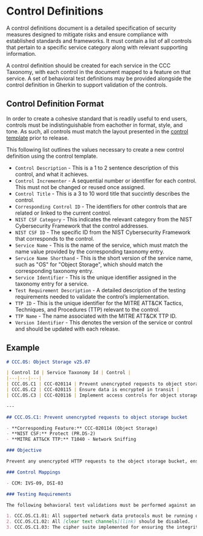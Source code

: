 # Control Definitions

A control definitions document is a detailed specification of security measures designed to mitigate risks and ensure compliance with established standards and frameworks. It must contain a list of all controls that pertain to a specific service category along with relevant supporting information.

A control definition should be created for each service in the CCC Taxonomy, with each control in the document mapped to a feature on that service. A set of behavioral test definitions may be provided alongside the control definition in Gherkin to support validation of the controls.

## Control Definition Format

In order to create a cohesive standard that is readily useful to end users, controls must be indistinguishable from eachother in format, style, and tone. As such, all controls must match the layout presented in the [control template](../templates/control.md) prior to release.

This following list outlines the values necessary to create a new control definition using the control template.

- `Control Description` - This is a 1 to 2 sentence description of this control, and what it achieves.
- `Control Incrementer` - A sequential number or identifier for each control. This must not be changed or reused once assigned.
- `Control Title` - This is a 3 to 10 word title that succintly describes the control.
- `Corresponding Control ID` - The identifiers for other controls that are related or linked to the current control.
- `NIST CSF Category` - This indicates the relevant category from the NIST Cybersecurity Framework that the control addresses.
- `NIST CSF ID` - The specific ID from the NIST Cybersecurity Framework that corresponds to the control.
- `Service Name` - This is the name of the service, which must match the name value provided by the corresponding taxonomy entry.
- `Service Name Shorthand` - This is the short version of the service name, such as "OS" for "Object Storage", which should match the corresponding taxonomy entry.
- `Service Identifier` - This is the unique identifier assigned in the taxonomy entry for a service.
- `Test Requirement Description` - A detailed description of the testing requirements needed to validate the control’s implementation.
- `TTP ID` - This is the unique identifier for the MITRE ATT&CK Tactics, Techniques, and Procedures (TTP) relevant to the control.
- `TTP Name` - The name associated with the MITRE ATT&CK TTP ID.
- `Version Identifier` - This denotes the version of the service or control and should be updated with each release.

## Example

```markdown
# CCC.OS: Object Storage v25.07

| Control Id | Service Taxonomy Id | Control |
|---|---|---|
| CCC.OS.C1 | CCC-020114 | Prevent unencrypted requests to object storage bucket |
| CCC.OS.C2 | CCC-020115 | Ensure data is encrypted in transit |
| CCC.OS.C3 | CCC-020116 | Implement access controls for object storage |

---

## CCC.OS.C1: Prevent unencrypted requests to object storage bucket

- **Corresponding Feature:** CCC-020114 (Object Storage)
- **NIST CSF:** Protect (PR.DS-2)
- **MITRE ATT&CK TTP:** T1040 - Network Sniffing

### Objective

Prevent any unencrypted HTTP requests to the object storage bucket, ensuring that all communications are encrypted in transit to protect data integrity and confidentiality.

### Control Mappings

- CCM: IVS-09, DSI-03

### Testing Requirements

The following behavioral test validations must be performed against an implementation of CCC-020114 to ensure the Control Objective is thoroughly assessed.

1. CCC.OS.C1.01: All supported network data protocols must be running on [secure channels](link).
2. CCC.OS.C1.02: All [clear text channels](link) should be disabled.
3. CCC.OS.C1.03: The cipher suite implemented for ensuring the integrity and confidentiality of data should conform with the latest [suggested cipher suites](link).
```